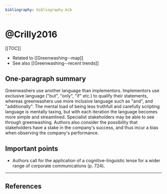 ```yaml
---
bibliography: bibliography.bib
---
```


# @Crilly2016

[[_TOC_]]

* Related to [[Greenwashing--map]]
* See also [[Greenwashing--recent trends]]

## One-paragraph summary

Greenwashers use another language than implementors. Implementors use exclusive language ("but", "only", "if" etc.) to qualify their statements, whereas greenwashers use more inclusive language such as "and", and "additionally". The mental load of being less truthfull and carefully scripting language is mentally taxing, but with each iteration the language becomes more simple and streamlined. Specialist stakeholders may be able to see through greenwashing. Authors also consider the possibility that stakeholders have a stake in the company's success, and thus incur a bias when observing the company's performance.

## Important points
* Authors call for the application of a cognitive-linguistic lense for a wider range of corporate communications (p. 724).

---

## References